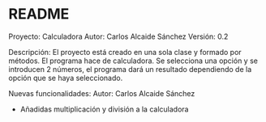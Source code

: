 # README

Proyecto: Calculadora
Autor: Carlos Alcaide Sánchez
Versión: 0.2

Descripción: 
El proyecto está creado en una sola clase y formado por métodos. El programa hace de calculadora. Se selecciona una opción y se introducen 2 números, el programa dará un resultado dependiendo de la opción que se haya seleccionado.

Nuevas funcionalidades:
Autor: Carlos Alcaide Sánchez

- Añadidas multiplicación y división a la calculadora